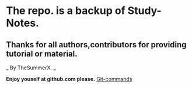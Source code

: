 # The repo. is a backup of Study-Notes.

## Thanks for all authors,contributors for providing tutorial or material.

_ By TheSummerX. _

**Enjoy youself at github.com please.**
[Git-commands](https://github.com/TheSummerX/Notes/blob/master/Git/Git%20Commands.png)
